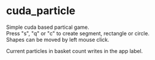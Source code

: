 # cuda_particle

Simple cuda based partical game.   
Press "s", "q" or "c" to create segment, rectangle or circle.   
Shapes can be moved by left mouse click.   

Current particles in basket count writes in the app label.

